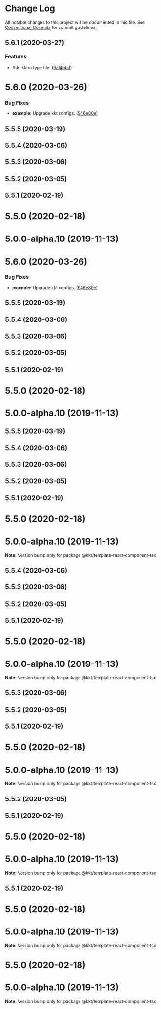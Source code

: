 # Change Log

All notable changes to this project will be documented in this file.
See [Conventional Commits](https://conventionalcommits.org) for commit guidelines.

## 5.6.1 (2020-03-27)


### Features

* Add kktrc type file. ([6af45bd](https://github.com/kktjs/kkt/commit/6af45bd8f114a8fdfef4da03f510618a6f7d2b0f))



# 5.6.0 (2020-03-26)


### Bug Fixes

* **example:** Upgrade kkt configs. ([946e80e](https://github.com/kktjs/kkt/commit/946e80e7c2c5980c27f9d30523b0fade946cde30))



## 5.5.5 (2020-03-19)



## 5.5.4 (2020-03-06)



## 5.5.3 (2020-03-06)



## 5.5.2 (2020-03-05)



## 5.5.1 (2020-02-19)



# 5.5.0 (2020-02-18)



# 5.0.0-alpha.10 (2019-11-13)





# 5.6.0 (2020-03-26)


### Bug Fixes

* **example:** Upgrade kkt configs. ([946e80e](https://github.com/kktjs/kkt/commit/946e80e7c2c5980c27f9d30523b0fade946cde30))



## 5.5.5 (2020-03-19)



## 5.5.4 (2020-03-06)



## 5.5.3 (2020-03-06)



## 5.5.2 (2020-03-05)



## 5.5.1 (2020-02-19)



# 5.5.0 (2020-02-18)



# 5.0.0-alpha.10 (2019-11-13)





## 5.5.5 (2020-03-19)



## 5.5.4 (2020-03-06)



## 5.5.3 (2020-03-06)



## 5.5.2 (2020-03-05)



## 5.5.1 (2020-02-19)



# 5.5.0 (2020-02-18)



# 5.0.0-alpha.10 (2019-11-13)

**Note:** Version bump only for package @kkt/template-react-component-tsx





## 5.5.4 (2020-03-06)



## 5.5.3 (2020-03-06)



## 5.5.2 (2020-03-05)



## 5.5.1 (2020-02-19)



# 5.5.0 (2020-02-18)



# 5.0.0-alpha.10 (2019-11-13)

**Note:** Version bump only for package @kkt/template-react-component-tsx





## 5.5.3 (2020-03-06)



## 5.5.2 (2020-03-05)



## 5.5.1 (2020-02-19)



# 5.5.0 (2020-02-18)



# 5.0.0-alpha.10 (2019-11-13)

**Note:** Version bump only for package @kkt/template-react-component-tsx





## 5.5.2 (2020-03-05)



## 5.5.1 (2020-02-19)



# 5.5.0 (2020-02-18)



# 5.0.0-alpha.10 (2019-11-13)

**Note:** Version bump only for package @kkt/template-react-component-tsx





## 5.5.1 (2020-02-19)



# 5.5.0 (2020-02-18)



# 5.0.0-alpha.10 (2019-11-13)

**Note:** Version bump only for package @kkt/template-react-component-tsx





# 5.5.0 (2020-02-18)



# 5.0.0-alpha.10 (2019-11-13)

**Note:** Version bump only for package @kkt/template-react-component-tsx
